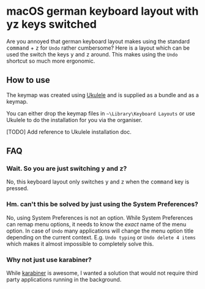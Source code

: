 # macOS german keyboard layout with yz keys switched

Are you annoyed that german keyboard layout makes using the standard <kbd>command</kbd> + <kbd>z</kbd> for `Undo` rather cumbersome? Here is a layout which can be used the switch the keys <kbd>y</kbd> and <kbd>z</kbd> around. This makes using the `Undo` shortcut so much more ergonomic.

## How to use

The keymap was created using [Ukulele](https://software.sil.org/ukelele/) and is supplied as a bundle and as a keymap.

You can either drop the keymap files in `~\Library\Keyboard Layouts` or use Ukulele to do the installation for you via the organiser.

[TODO] Add reference to Ukulele installation doc.

## FAQ

### Wait. So you are just switching <kbd>y</kbd> and <kbd>z</kbd>?

No, this keyboard layout only switches <kbd>y</kbd> and <kbd>z</kbd> when the <kbd>command</kbd> key is pressed.

### Hm. can't this be solved by just using the System Preferences?

No, using System Preferences is not an option. While System Preferences can remap menu options, it needs to know the _exact_ name of the menu option. In case of `Undo` many applications will change the menu option title depending on the current context. E.g. `Undo typing` or `Undo delete 4 items` which makes it almost impossible to completely solve this.

### Why not just use karabiner?

While [karabiner](https://karabiner-elements.pqrs.org/) is awesome, I wanted a solution that would not require third party applications running in the background.

